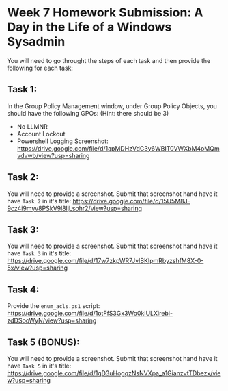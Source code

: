 # Week 7 Homework Submission: A Day in the Life of a Windows Sysadmin

You will need to go throught the steps of each task and then provide the following for each task:

## Task 1: 
In the Group Policy Management window, under Group Policy Objects, you should have the following GPOs: (Hint: there should be 3)
- No LLMNR
- Account Lockout
- Powershell Logging
Screenshot:
https://drive.google.com/file/d/1apMDHzVdC3y6WBIT0VWXbM4oMQmvdvwb/view?usp=sharing

## Task 2: 
You will need to provide a screenshot. Submit that screenshot hand have it have `Task 2` in it's title:
https://drive.google.com/file/d/15U5M8J-9cz4i9myv8PSkV9l8ljLsohr2/view?usp=sharing

## Task 3:
You will need to provide a screenshot. Submit that screenshot hand have it have `Task 3` in it's title:
https://drive.google.com/file/d/17w7zkpWR7JvlBKIpmRbyzshfM8X-0-5x/view?usp=sharing

## Task 4:
Provide the `enum_acls.ps1` script:
https://drive.google.com/file/d/1otFfS3Gx3Wo0kIULXirebi-zdDSooWyN/view?usp=sharing

## Task 5 (BONUS):
You will need to provide a screenshot. Submit that screenshot hand have it have `Task 5` in it's title:
https://drive.google.com/file/d/1gD3uHogqzNsNVXpa_a1GianzvtTDbezx/view?usp=sharing
